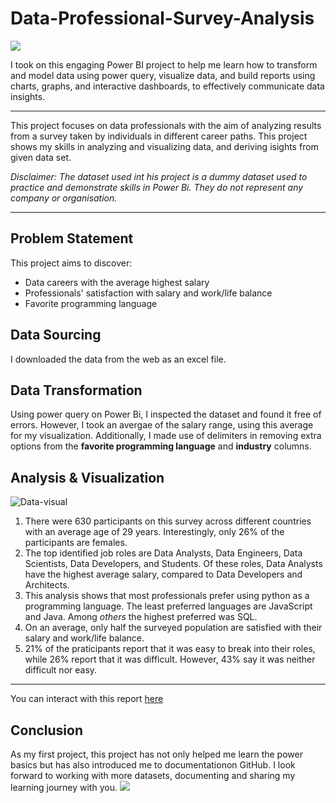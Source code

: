 # Data-Professional-Survey-Analysis
![](https://images.unsplash.com/photo-1640158615573-cd28feb1bf4e?ixlib=rb-4.0.3&ixid=M3wxMjA3fDB8MHxwaG90by1wYWdlfHx8fGVufDB8fHx8fA%3D%3D&auto=format&fit=crop&w=870&q=80)

I took on this engaging Power BI project to help me learn how to transform and model data using power query, visualize data, and build reports using charts, graphs, and interactive dashboards, to effectively communicate data insights. 

------

This project focuses on data professionals with the aim of analyzing results from a survey taken by individuals in different career paths. This project shows my skills in analyzing and visualizing data, and deriving isights from given data set.

_Disclaimer: The dataset used int his project is a dummy dataset used to practice and demonstrate skills in Power Bi. They do not represent any company or organisation._

-----

## Problem Statement

This project aims to discover:
* Data careers with the average highest salary
* Professionals' satisfaction with salary and work/life balance
* Favorite programming language

## Data Sourcing

I downloaded the data from the web as an excel file.

## Data Transformation

Using power query on Power Bi, I inspected the dataset and found it free of errors. However, I took an avergae of the salary range, using this average for my visualization. Additionally, I made use of delimiters in removing extra options from the **favorite programming language** and **industry** columns.

## Analysis & Visualization

![Data-visual](https://github.com/OseAndrea/Data-Professional-Survey-Analysis/assets/130297747/af499e59-88c7-4add-a2aa-ceb7f421e921)

1. There were 630 participants on this survey across different countries with an average age of 29 years. Interestingly, only 26% of the participants are females.
2. The top identified job roles are Data Analysts, Data Engineers, Data Scientists, Data Developers, and Students. Of these roles, Data Analysts have the highest average salary, compared to Data Developers and Architects.
3. This analysis shows that most professionals prefer using python as a programming language. The least preferred languages are JavaScript and Java. Among _others_ the highest preferred was SQL.
4. On an average, only half the surveyed population are satisfied with their salary and work/life balance.
5. 21% of the praticipants report that it was easy to break into their roles, while 26% report that it was difficult. However, 43% say it was neither difficult nor easy.

-----------

You can interact with this report [here](https://app.powerbi.com/groups/me/reports/b25df59b-3127-41dc-88c6-a51e4e83d9e8?ctid=b5a294b7-8629-43bb-8bb1-e56868124d9c&pbi_source=linkShare)

## Conclusion
As my first project, this project has not only helped me learn the power basics but has also introduced me to documentationon GitHub. I look forward to working with more datasets, documenting and sharing my learning journey with you.
![](https://images.unsplash.com/photo-1533601017-dc61895e03c0?ixlib=rb-4.0.3&ixid=M3wxMjA3fDB8MHxzZWFyY2h8MXx8dG8lMjBiZSUyMGNvbnRpbnVlZHxlbnwwfHwwfHx8MA%3D%3D&auto=format&fit=crop&w=500&q=60)

